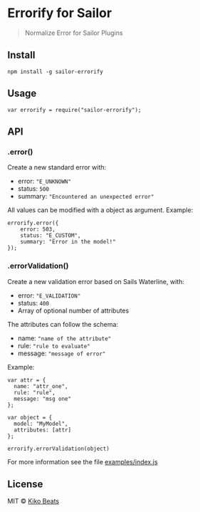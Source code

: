 # Errorify for Sailor

> Normalize Error for Sailor Plugins

## Install

```
npm install -g sailor-errorify
```

## Usage

```
var errorify = require("sailor-errorify");
```

## API

### .error()

Create a new standard error with:

* error: `"E_UNKNOWN"`
* status: `500`
* summary: `"Encountered an unexpected error"`

All values can be modified with a object as argument. Example:

```
errorify.error({
	error: 503,
	status: "E_CUSTOM",
	summary: "Error in the model!"
});
```
 
### .errorValidation()

Create a new validation error based on Sails Waterline, with:

* error: `"E_VALIDATION"`
* status: `400`
* Array of optional number of attributes

The attributes can follow the schema:

* name: `"name of the attribute"`
* rule: `"rule to evaluate"`
* message: `"message of error"`

Example:

```
var attr = {
  name: "attr_one",
  rule: "rule",
  message: "msg one"
};

var object = {
  model: "MyModel",
  attributes: [attr]
};

errorify.errorValidation(object)
```



For more information see the file [examples/index.js](https://github.com/sailorjs/sailor-errorify/blob/master/examples/index.js)

## License

MIT © [Kiko Beats](http://kikobeats.com/)


